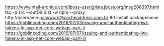 https://www.mail-archive.com/jboss-user@lists.jboss.org/msg206397.html
tsc -p src --outDir dist -w
npm --proxy http://username:password@cacheaddress.com.br:80 install packagename
https://goblincoding.com/2016/07/03/issuing-and-authenticating-jwt-tokens-in-asp-net-core-webapi-part-i/
https://goblincoding.com/2016/07/07/issuing-and-authenticating-jwt-tokens-in-asp-net-core-webapi-part-ii/
